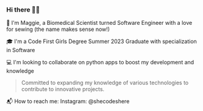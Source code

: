 ### Hi there 👋🏾

🔬 I'm Maggie, a Biomedical Scientist turned Software Engineer with a love for sewing (the name makes sense now!)
>
🎓 I'm a Code First Girls Degree Summer 2023 Graduate with specialization in Software
>
💻 I'm looking to collaborate on python apps to boost my development and knowledge
>Committed to expanding my knowledge of various technologies to contribute to innovative projects.
>
📬 How to reach me: Instagram: @shecodeshere
